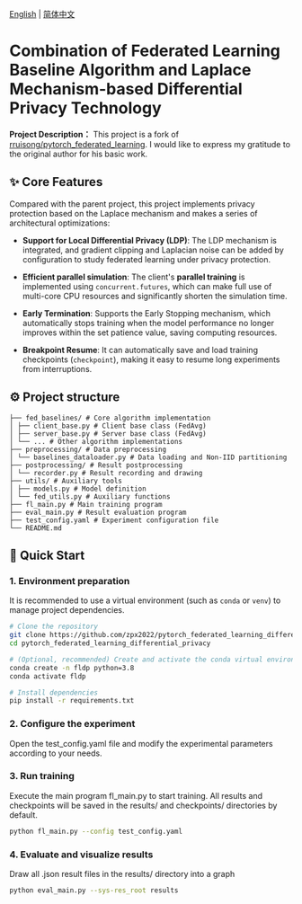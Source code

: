[English](README.md) | [简体中文](README.zh-CN.md)
# Combination of Federated Learning Baseline Algorithm and Laplace Mechanism-based Differential Privacy Technology

**Project Description：** This project is a fork of [rruisong/pytorch_federated_learning](https://github.com/rruisong/pytorch_federated_learning). I would like to express my gratitude to the original author for his basic work.

## ✨ Core Features

Compared with the parent project, this project implements privacy protection based on the Laplace mechanism and makes a series of architectural optimizations:
- **Support for Local Differential Privacy (LDP)**: The LDP mechanism is integrated, and gradient clipping and Laplacian noise can be added by configuration to study federated learning under privacy protection.

- **Efficient parallel simulation**: The client's **parallel training** is implemented using `concurrent.futures`, which can make full use of multi-core CPU resources and significantly shorten the simulation time.

- **Early Termination**: Supports the Early Stopping mechanism, which automatically stops training when the model performance no longer improves within the set patience value, saving computing resources.

- **Breakpoint Resume**: It can automatically save and load training checkpoints (`checkpoint`), making it easy to resume long experiments from interruptions.

## ⚙️ Project structure

```text
├── fed_baselines/ # Core algorithm implementation
│ ├── client_base.py # Client base class (FedAvg)
│ ├── server_base.py # Server base class (FedAvg)
│ └── ... # Other algorithm implementations
├── preprocessing/ # Data preprocessing
│ └── baselines_dataloader.py # Data loading and Non-IID partitioning
├── postprocessing/ # Result postprocessing
│ └── recorder.py # Result recording and drawing
├── utils/ # Auxiliary tools
│ ├── models.py # Model definition
│ └── fed_utils.py # Auxiliary functions
├── fl_main.py # Main training program
├── eval_main.py # Result evaluation program
├── test_config.yaml # Experiment configuration file
└── README.md
```

## 🚀 Quick Start

### 1. Environment preparation

It is recommended to use a virtual environment (such as `conda` or `venv`) to manage project dependencies.

```bash
# Clone the repository
git clone https://github.com/zpx2022/pytorch_federated_learning_differential_privacy.git
cd pytorch_federated_learning_differential_privacy

# (Optional, recommended) Create and activate the conda virtual environment
conda create -n fldp python=3.8
conda activate fldp

# Install dependencies
pip install -r requirements.txt
```

### 2. Configure the experiment
Open the test_config.yaml file and modify the experimental parameters according to your needs.

### 3. Run training
Execute the main program fl_main.py to start training. All results and checkpoints will be saved in the results/ and checkpoints/ directories by default.
```bash
python fl_main.py --config test_config.yaml
```

### 4. Evaluate and visualize results
Draw all .json result files in the results/ directory into a graph
```bash
python eval_main.py --sys-res_root results
```
